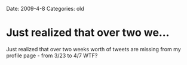 Date: 2009-4-8
Categories: old

# Just realized that over two we...

Just realized that over two weeks worth of tweets are missing from my profile page - from 3/23 to 4/7 WTF?

